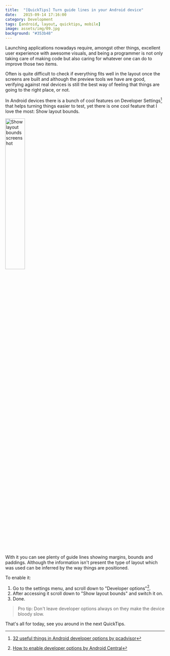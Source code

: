 ```yaml
---
title:  "[QuickTips] Turn guide lines in your Android device"
date:   2015-09-14 17:16:00
category: Development
tags: [android, layout, quicktips, mobile]
image: assets/img/09.jpg
background: "#353b48"
---
```


Launching applications nowadays require, amongst other things, excellent user experience with awesome visuals, and being a programmer is not only taking care of making code but also caring for whatever one can do to improve those two items.

Often is quite difficult to check if everything fits well in the layout once the screens are built and although the preview tools we have are good, verifying against real devices is still the best way of feeling that things are going to the right place, or not.

In Android devices there is a bunch of cool features on Developer Settings[^1] that helps turning things easier to test, yet there is one cool feature that I love the most: Show layout bounds.

<img src="/assets/img/showlayoutbounds.png" width="35%" alt="Show layout bounds screenshot" />

With it you can see plenty of guide lines showing margins, bounds and paddings. Although the information isn't present the type of layout which was used can be inferred by the way things are positioned.

To enable it:

1. Go to the settings menu, and scroll down to "Developer options"[^2].
2. After accessing it scroll down to "Show layout bounds" and switch it on.
3. Done.

> Pro tip: Don't leave developer options always on they make the device bloody slow.

That's all for today, see you around in the next QuickTips.

[^1]:[32 useful things in Android developer options by pcadvisor](http://www.pcadvisor.co.uk/how-to/google-android/32-useful-things-you-can-do-in-android-developer-options-3590299/)
[^2]:[How to enable developer options by Android Central](http://www.androidcentral.com/how-enable-developer-settings-android-42)
